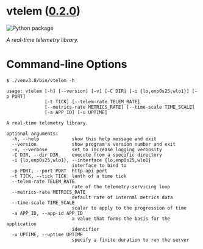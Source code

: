 <!--
    =====================================
    generator=datazen
    version=1.3.1
    hash=5db271f8d70bf7f48bce9b446ae62c87
    =====================================
-->

# vtelem ([0.2.0](https://pypi.org/project/vtelem/))

![Python package](https://github.com/vkottler/vtelem/workflows/Python%20package/badge.svg)

*A real-time telemetry library.*

# Command-line Options

```
$ ./venv3.8/bin/vtelem -h

usage: vtelem [-h] [--version] [-v] [-C DIR] [-i {lo,enp0s25,wlo1}] [-p PORT]
              [-t TICK] [--telem-rate TELEM_RATE]
              [--metrics-rate METRICS_RATE] [--time-scale TIME_SCALE]
              [-a APP_ID] [-u UPTIME]

A real-time telemetry library.

optional arguments:
  -h, --help            show this help message and exit
  --version             show program's version number and exit
  -v, --verbose         set to increase logging verbosity
  -C DIR, --dir DIR     execute from a specific directory
  -i {lo,enp0s25,wlo1}, --interface {lo,enp0s25,wlo1}
                        interface to bind to
  -p PORT, --port PORT  http api port
  -t TICK, --tick TICK  lenth of a time tick
  --telem-rate TELEM_RATE
                        rate of the telemetry-servicing loop
  --metrics-rate METRICS_RATE
                        default rate of internal metrics data
  --time-scale TIME_SCALE
                        scalar to apply to the progression of time
  -a APP_ID, --app-id APP_ID
                        a value that forms the basis for the application
                        identifier
  -u UPTIME, --uptime UPTIME
                        specify a finite duration to run the server

```
